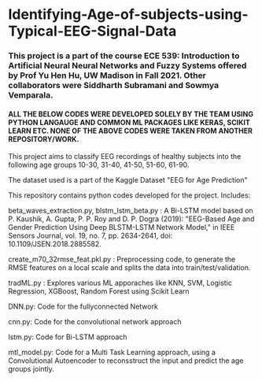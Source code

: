 # Identifying-Age-of-subjects-using-Typical-EEG-Signal-Data
### This project is a part of the course ECE 539: Introduction to Artificial Neural Neural Networks and Fuzzy Systems offered by Prof Yu Hen Hu, UW Madison in Fall 2021. Other collaborators were Siddharth Subramani and Sowmya Vemparala.

#### ALL THE BELOW CODES WERE DEVELOPED SOLELY BY THE TEAM USING PYTHON LANGAUGE AND COMMON ML PACKAGES LIKE KERAS, SCIKIT LEARN ETC. NONE OF THE ABOVE CODES WERE TAKEN FROM ANOTHER REPOSITORY/WORK.

This project aims to classify EEG recordings of healthy subjects into the following age groups 10-30, 31-40, 41-50, 51-60, 61-90.

The dataset used is a part of the Kaggle Dataset "EEG for Age Prediction"

This repository contains python codes developed for the project. Includes:

beta_waves_extraction.py, blstm_lstm_beta.py : A Bi-LSTM model based on P. Kaushik, A. Gupta, P. P. Roy and D. P. Dogra (2019): "EEG-Based Age and Gender Prediction Using Deep BLSTM-LSTM Network Model," in IEEE Sensors Journal, vol. 19, no. 7, pp. 2634-2641, doi: 10.1109/JSEN.2018.2885582.

create_m70_32rmse_feat.pkl.py : Preprocessing code, to generate the RMSE features on a local scale and splits the data into train/test/validation.

tradML.py : Explores various ML apporaches like KNN, SVM, Logistic Regression, XGBoost, Random Forest using Scikit Learn

DNN.py: Code for the fullyconnected Network

cnn.py: Code for the convolutional network approach

lstm.py: Code for Bi-LSTM approach

mtl_model.py: Code for a Multi Task Learning approach, using a Convolutional Autoencoder to reconsstruct the input and predict the age groups jointly.




